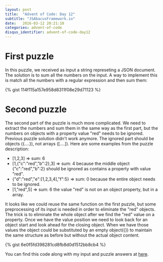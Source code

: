 ```yaml
---
layout: post
title:  "Advent of Code: Day 12"
subtitle: "JSAbacusFramework.io"
date:   2016-03-12 20:21:10
categories: advent-of-code
disqus_identifier: advent-of-code-day12
---
```

# First puzzle 
In this puzzle, we received as input a string represeting a JSON document. The solution is to sum all the numbers on the input. A way to implement this is match all the numbers with a regular expression and then sum them:

{% gist 114f115a157e958d8311f08e29d71123 %}

# Second puzzle
The second part of the puzzle is much more complicated. We need to extract the numbers and sum them in the same way as the first part, but the numbers on objects with a property value "red" needs to be ignored. Previous puzzle solution didn't work anymore. The ignored part should be objects ({....}), not arrays ([....]). Here are some examples from the puzzle description:

- [1,2,3] => sum: 6
- [1,{"c":"red","b":2},3] => sum: 4 because the middle object {"c":"red","b":2} should be ignored as contains a property with value "red".
- {"d":"red","e":[1,2,3,4],"f":5} => sum: 0 because the entire object needs to be ignored.
- [1,"red",5] => sum: 6 the value "red" is not on an object property, but in a array.

It looks like we could reuse the same function on the first puzzle, but some preprocessing of its input is needed in order to eliminate the "red" objects. The trick is to eliminate the whole object after we find the "red" value on a property. Once we have the value position we need to look back for an object start and look ahead for the closing object. When we have those values the object could be substituted by an empty object({}) to maintain the same structure as before but without the actual object content.

{% gist 6e0f5fd398281cd8fb8d0d1512bb8cb4 %}

You can find this code along with my input and puzzle answers at [here](https://github.com/darienmt/advent-of-code/blob/master/scala/src/main/scala/Day12.sc).